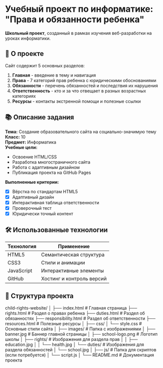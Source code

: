 # Учебный проект по информатике: "Права и обязанности ребенка"

**Школьный проект**, созданный в рамках изучения веб-разработки на уроках информатики.

## 📌 О проекте

Сайт содержит 5 основных разделов:
1. **Главная** - введение в тему и навигация
2. **Права** - 7 категорий прав ребенка с юридическими обоснованиями
3. **Обязанности** - перечень обязанностей и последствия их нарушения
4. **Ответственность** - кто и за что отвещает в разных возрастных категориях
5. **Ресурсы** - контакты экстренной помощи и полезные ссылки


## 📚 Описание задания

**Тема:** Создание образовательного сайта на социально-значимую тему  
**Класс:** 10  
**Предмет:** Информатика  
**Учебные цели:**
- Освоение HTML/CSS
- Разработка многостраничного сайта
- Работа с адаптивным дизайном
- Публикация проекта на GitHub Pages

**Выполненные критерии:**
- [x] Вёрстка по стандартам HTML5
- [x] Адаптивный дизайн
- [x] Интерактивная таблица ответственности
- [x] Проверочный тест
- [x] Юридически точный контент

## 🛠 Использованные технологии

| Технология | Применение |
|------------|------------|
| HTML5      | Семантическая структура |
| CSS3       | Стили и анимации |
| JavaScript | Интерактивные элементы |
| GitHub     | Хостинг и контроль версий |

## 📂 Структура проекта

child-rights-website/
│
├── index.html                 # Главная страница
├── rights.html                # Раздел о правах ребенка
├── duties.html                # Раздел об обязанностях
├── responsibility.html        # Раздел об ответственности
├── resources.html             # Полезные ресурсы
│
├── css/
│   └── style.css              # Основные стили сайта
│
├── images/                    # Папка с изображениями
│   ├── banner.jpg             # Баннер главной страницы
│   ├── school-logo.png        # Логотип школы
│   ├── rights/                # Изображения для раздела прав
│   │   ├── education.jpg
│   │   └── health.jpg
│   └── duties/                # Изображения для раздела обязанностей
│       └── school.jpg
│
├── js/                        # Папка для скриптов (если потребуется)
│   └── script.js
│
└── README.md                  # Документация проекта
